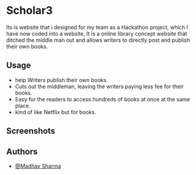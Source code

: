 # Scholar3

Its is website that i designed for my team as a Hackathon project, which I have now coded into a website, It is a online library concept website that ditched the middle man out and allows writers to directly post and publish their own books.

## Usage

- help Writers publish their own books.
- Cuts out the middleman, leaving the writers paying less fee for their books.
- Easy for the readers to access hundreds of books at once at the same place.
- kind of like Netflix but for books.

## Screenshots

## Authors

- [@Madhav Sharma](https://github.com/fruityflucc)
